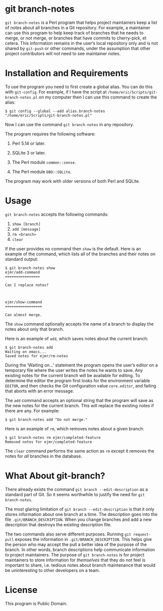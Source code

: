 git branch-notes
================

`git branch-notes` is a Perl program that helps project maintainers
keep a list of notes about all branches in a Git repository.  For
example, a maintainer can use this program to help keep track of
branches that he needs to merge, or not merge, or branches that have
commits to cherry-pick, et cetera.  This information remains in the
user’s local repository only and is not shared by `git-push` or other
commands, under the assumption that other project contributors will
not need to see maintainer notes.



Installation and Requirements
=============================

To use the program you need to first create a global alias.  You can
do this with `git-config`.  For example, if I have the script at
`/home/eric/Scripts/git-branch-notes.pl` on my computer then I can use
this command to create the alias:

    $ git config --global --add alias.branch-notes "/home/eric/Scripts/git-branch-notes.pl"

Now I can use the command `git branch-notes` in any repository.

The program requires the following software:

1. Perl 5.14 or later.

2. SQLite 3 or later.

3. The Perl module `common::sense`.

4. The Perl module `DBD::SQLite`.

The program may work with older versions of both Perl and SQLite.



Usage
=====

`git branch-notes` accepts the following commands:

1. `show [branch]`
2. `add [message]`
3. `rm <branch>`
4. `clear`

If the user provides no command then `show` is the default.  Here is
an example of the command, which lists all of the branches and their
notes on standard output:

    $ git branch-notes show
    ejmr/add-command
    ================

    Can I replace notes?



    ejmr/show-command
    =================

    Can almost merge.

The `show` command optionally accepts the name of a branch to display
the notes about only that branch.

Here is an example of `add`, which saves notes about the current
branch:

    $ git branch-notes add
    Waiting on emacs...
    Saved notes for ejmr/rm-notes

During the ‘Waiting on…’ statement the program opens the user’s editor
on a temporary file where the user writes the notes he wants to save.
Any existing notes for the current branch will be available for
editing.  To determine the editor the program first looks for the
environment variable `EDITOR`, and then checks the Git configuration
value `core.editor`, and failing that aborts with an error message.

The `add` command accepts an optional string that the program will
save as the new notes for the current branch.  This will replace the
existing notes if there are any.  For example:

    $ git branch-notes add "Do not merge."

Here is an example of `rm`, which removes notes about a given
branch:

    $ git branch-notes rm ejmr/completed-feature
    Removed notes for ejmr/completed-feature

The `clear` command performs the same action as `rm` except it removes
the notes for *all* branches in the database.



What About git-branch?
======================

There already exists the command `git branch --edit-description` as a
standard part of Git.  So it seems worthwhile to justify the need for
`git branch-notes`.

The most glaring limitation of `git branch --edit-description` is that
it only stores information about one branch at a time.  The
description goes into the file `.git/BRANCH_DESCRIPTION`.  When you
change branches and add a new description that destroys the existing
description file.

The two commands also serve different purposes.  Running `git
request-pull` exposes the information in `.git/BRANCH_DESCRIPTION`.
This helps give the person who may accept the pull a better idea of
the purpose of the branch.  In other words, branch descriptions help
communicate information *to* project maintainers.  The purpose of `git
branch-notes` is for project maintainers to store information for
*themselves* that they do not feel is important to share, i.e. tedious
notes about branch maintenance that would be uninteresting to other
developers on a team.



License
=======

This program is Public Domain.
